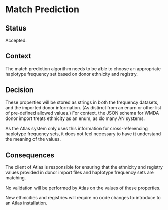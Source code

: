 # Match Prediction

## Status

Accepted.

## Context

The match prediction algorithm needs to be able to choose an appropriate haplotype frequency set based on donor ethnicity and registry.

## Decision

These properties will be stored as strings in both the frequency datasets, and the imported donor information. 
(As distinct from an enum or other list of pre-defined allowed values.)
For context, the JSON schema for WMDA donor import treats ethnicity as an enum, as do many AN systems. 

As the Atlas system only uses this information for cross-referencing haplotype frequency sets, it does not feel necessary to 
have it understand the meaning of the values.

## Consequences

The client of Atlas is responsible for ensuring that the ethnicity and registry values provided in donor import files and 
haplotype frequency sets are matching. 

No validation will be performed by Atlas on the values of these properties.

New ethnicities and registries will require no code changes to introduce to an Atlas installation.